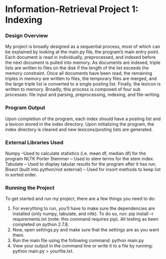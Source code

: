 # Information-Retrieval Project 1: Indexing

### Design Overview
My project is broadly designed as a sequential process, most of which can be explained by looking at the main.py file, the program’s main entry point.  Each document is read in individually, preprocessed, and indexed before the next document is pulled into memory.  As documents are indexed, triple lists are written to files on the disk if the length of the list exceeds the memory constraint.  Once all documents have been read, the remaining triples in memory are written to files, the temporary files are merged, and the large triple list is converted to a single posting list.  Finally, the lexicon is written to memory.  Broadly, this process is composed of four sub processes: file input and parsing, preprocessing, indexing, and file-writing.

### Program Output
Upon completion of the program, each index should have a posting list and a lexicon stored in the index directory.  Upon initializing the program, the index directory is cleared and new lexicons/posting lists are generated.  

### External Libraries Used
Numpy –Used to calculate statistics (i.e. mean df, median df) for the program
NLTK Porter Stemmer – Used to stem terms for the stem index.
Tabulate – Used to display tabular results for the program after it has run.
Bisect (built into python/not external) – Used for insort methods to keep list in sorted order.

### Running the Project
To get started and run my project, there are a few things you need to do:
1.	For everything to run, you’ll have to make sure the dependencies are installed (only numpy, tabulate, and nltk).  To do so, run: pip install –r requirements.txt (note: this command requires pip).  All testing as been completed on python 2.7.8.
2.	Now, open settings.py and make sure that the settings are as you want them.
3.	Run the main file using the following command: python main.py
4.	View your output in the command line or write it to a file by running: python main.py > yourfile.txt.

